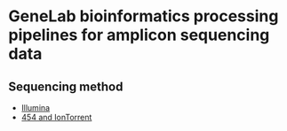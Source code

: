 # GeneLab bioinformatics processing pipelines for amplicon sequencing data

## Sequencing method
* [Illumina](Illumina)  
* [454 and IonTorrent](454-and-IonTorrent)  

